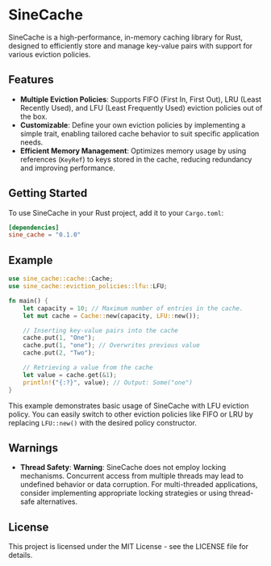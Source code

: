 # SineCache

SineCache is a high-performance, in-memory caching library for Rust, designed to efficiently store and manage key-value pairs with support for various eviction policies.

## Features

- **Multiple Eviction Policies**: Supports FIFO (First In, First Out), LRU (Least Recently Used), and LFU (Least Frequently Used) eviction policies out of the box.
- **Customizable**: Define your own eviction policies by implementing a simple trait, enabling tailored cache behavior to suit specific application needs.
- **Efficient Memory Management**: Optimizes memory usage by using references (`KeyRef`) to keys stored in the cache, reducing redundancy and improving performance.

## Getting Started

To use SineCache in your Rust project, add it to your `Cargo.toml`:

```toml
[dependencies]
sine_cache = "0.1.0"
```

## Example

```rust
use sine_cache::cache::Cache;
use sine_cache::eviction_policies::lfu::LFU;

fn main() {
    let capacity = 10; // Maximum number of entries in the cache.
    let mut cache = Cache::new(capacity, LFU::new());

    // Inserting key-value pairs into the cache
    cache.put(1, "One");
    cache.put(1, "one"); // Overwrites previous value
    cache.put(2, "Two");

    // Retrieving a value from the cache
    let value = cache.get(&1);
    println!("{:?}", value); // Output: Some("one")
}
```

This example demonstrates basic usage of SineCache with LFU eviction policy. You can easily switch to other eviction policies like FIFO or LRU by replacing `LFU::new()` with the desired policy constructor.

## Warnings

- **Thread Safety**: **Warning**: SineCache does not employ locking mechanisms. Concurrent access from multiple threads may lead to undefined behavior or data corruption. For multi-threaded applications, consider implementing appropriate locking strategies or using thread-safe alternatives.

## License

This project is licensed under the MIT License - see the LICENSE file for details.
